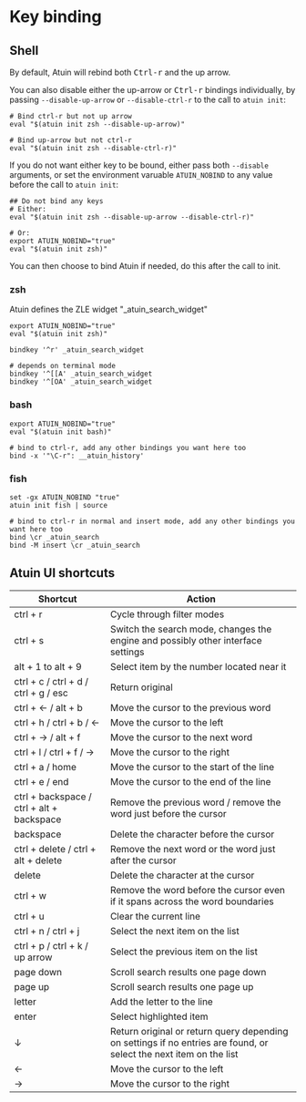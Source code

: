 # Key binding

## Shell

By default, Atuin will rebind both <kbd>Ctrl-r</kbd> and the up arrow.

You can also disable either the up-arrow or <kbd>Ctrl-r</kbd> bindings individually, by passing
`--disable-up-arrow` or `--disable-ctrl-r` to the call to `atuin init`:

```
# Bind ctrl-r but not up arrow
eval "$(atuin init zsh --disable-up-arrow)"

# Bind up-arrow but not ctrl-r
eval "$(atuin init zsh --disable-ctrl-r)"
```

If you do not want either key to be bound, either pass both `--disable` arguments, or set the
environment varuable `ATUIN_NOBIND` to any value before the call to `atuin init`:

```
## Do not bind any keys
# Either:
eval "$(atuin init zsh --disable-up-arrow --disable-ctrl-r)"

# Or:
export ATUIN_NOBIND="true"
eval "$(atuin init zsh)"
```

You can then choose to bind Atuin if needed, do this after the call to init.

### zsh

Atuin defines the ZLE widget "\_atuin_search_widget"

```
export ATUIN_NOBIND="true"
eval "$(atuin init zsh)"

bindkey '^r' _atuin_search_widget

# depends on terminal mode
bindkey '^[[A' _atuin_search_widget
bindkey '^[OA' _atuin_search_widget
```

### bash

```
export ATUIN_NOBIND="true"
eval "$(atuin init bash)"

# bind to ctrl-r, add any other bindings you want here too
bind -x '"\C-r": __atuin_history'
```

### fish

```
set -gx ATUIN_NOBIND "true"
atuin init fish | source

# bind to ctrl-r in normal and insert mode, add any other bindings you want here too
bind \cr _atuin_search
bind -M insert \cr _atuin_search
```

## Atuin UI shortcuts

| Shortcut                                  | Action                                                                                                             |
| ----------------------------------------- | ------------------------------------------------------------------------------------------------------------------ |
| ctrl + r                                  | Cycle through filter modes                                                                                         |
| ctrl + s                                  | Switch the search mode, changes the engine and possibly other interface settings                                   |
| alt + 1 to alt + 9                        | Select item by the number located near it                                                                          |
| ctrl + c / ctrl + d / ctrl + g / esc      | Return original                                                                                                    |
| ctrl + ← / alt + b                        | Move the cursor to the previous word                                                                               |
| ctrl + h / ctrl + b / ←                   | Move the cursor to the left                                                                                        |
| ctrl + → / alt + f                        | Move the cursor to the next word                                                                                   |
| ctrl + l / ctrl + f / →                   | Move the cursor to the right                                                                                       |
| ctrl + a / home                           | Move the cursor to the start of the line                                                                           |
| ctrl + e / end                            | Move the cursor to the end of the line                                                                             |
| ctrl + backspace / ctrl + alt + backspace | Remove the previous word / remove the word just before the cursor                                                  |
| backspace                                 | Delete the character before the cursor                                                                             |
| ctrl + delete / ctrl + alt + delete       | Remove the next word or the word just after the cursor                                                             |
| delete                                    | Delete the character at the cursor                                                                                 |
| ctrl + w                                  | Remove the word before the cursor even if it spans across the word boundaries                                      |
| ctrl + u                                  | Clear the current line                                                                                             |
| ctrl + n / ctrl + j                       | Select the next item on the list                                                                                   |
| ctrl + p / ctrl + k / up arrow            | Select the previous item on the list                                                                               |
| page down                                 | Scroll search results one page down                                                                                |
| page up                                   | Scroll search results one page up                                                                                  |
| letter                                    | Add the letter to the line                                                                                         |
| enter                                     | Select highlighted item                                                                                            |
| ↓                                         | Return original or return query depending on settings if no entries are found, or select the next item on the list |
| ←                                         | Move the cursor to the left                                                                                        |
| →                                         | Move the cursor to the right                                                                                       |
